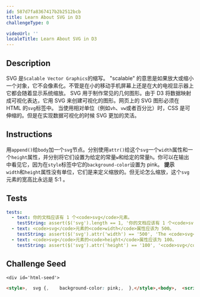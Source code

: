 ```yaml
---
id: 587d7fa8367417b2b2512bcb
title: Learn About SVG in D3
challengeType: 0

videoUrl: ''
localeTitle: Learn About SVG in D3
---
```


## Description
<section id='description'>
SVG 是<code>Scalable Vector Graphics</code>的缩写。
"scalable" 的意思是如果放大或缩小一个对象，它不会像素化。不管是在小的移动手机屏幕上还是在大的电视显示器上它都会随着显示系统缩放。
SVG 用于制作常见的几何图形。由于 D3 将数据映射成可视化表达，它用 SVG 来创建可视化的图形。网页上的 SVG 图形必须在 HTML 的<code>svg</code>标签中。
当使用相对单位（例如<code>vh</code>、<code>vw</code>或者百分比）时，CSS 是可伸缩的。但是在实现数据可视化的时候 SVG 更加的灵活。
</section>

## Instructions
<section id='instructions'>
用<code>append()</code>给<code>body</code>加一个<code>svg</code>节点。分别使用<code>attr()</code>给这个<code>svg</code>一个<code>width</code>属性和一个<code>height</code>属性，并分别将它们设置为给定的常量<code>w</code>和给定的常量<code>h</code>。你可以在输出中看见它，因为在<code>style</code>标签中它的<code>background-color</code>设置为 pink。
<strong>提示</strong><br><code>width</code>和<code>height</code>属性没有单位，它们是来定义缩放的。但无论怎么缩放，这个<code>svg</code>元素的宽高比永远是 5:1 。
</section>

## Tests
<section id='tests'>

```yml
tests:
  - text: 你的文档应该有 1 个<code>svg</code>元素。
    testString: assert($('svg').length == 1, '你的文档应该有 1 个<code>svg</code>元素。');
  - text: <code>svg</code>元素的<code>width</code>属性应该为 500。
    testString: assert($('svg').attr('width') == '500', 'The <code>svg</code> element should have a <code>width</code> attribute set to 500.');
  - text: <code>svg</code>元素的<code>height</code>属性应该为 100。
    testString: assert($('svg').attr('height') == '100', '<code>svg</code>元素的<code>height</code>属性应该为 100。');

```

</section>

## Challenge Seed
<section id='challengeSeed'>

    <div id='html-seed'>
```html
<style>,  svg {,    background-color: pink;,  },</style>,<body>,  <script>,    const dataset = [12, 31, 22, 17, 25, 18, 29, 14, 9];,    ,    const w = 500;,    const h = 100;,    ,    const svg = d3.select("body"),                  // 在下面添加你的代码,                  ,                  ,                  ,                  // 在上面添加你的代码,  </script>,</body>
```





</div>





</section>

              
